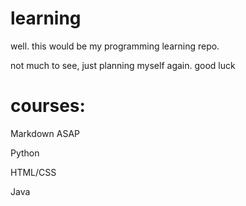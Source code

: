 # learning

well. this would be my programming learning repo. 

not much to see, just planning myself again. 
good luck




# courses: 

Markdown ASAP

Python

HTML/CSS

Java

